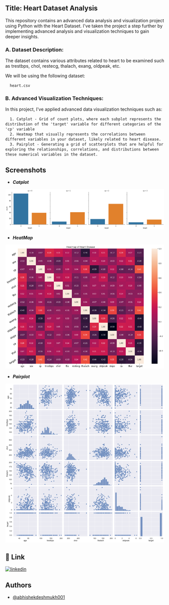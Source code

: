 ## Title: Heart Dataset Analysis

This repository contains an advanced data analysis and visualization project using Python with the Heart Dataset. I've taken the project a step further by implementing advanced analysis and visualization techniques to gain deeper insights.

### A. Dataset Description: 
The dataset contains various attributes related to heart to be examined such as trestbps, chol, restecg, thalach, exang, oldpeak, etc.

We will be using the following dataset:

      heart.csv

### B. Advanced Visualization Techniques:
In this project, I've applied advanced data visualization techniques such as:

      1. Catplot - Grid of count plots, where each subplot represents the distribution of the 'target' variable for different categories of the 'cp' variable
      2. Heatmap that visually represents the correlations between different variables in your dataset, likely related to heart disease.
      3. Pairplot - Generating a grid of scatterplots that are helpful for exploring the relationships, correlations, and distributions between these numerical variables in the dataset.

## Screenshots

- ***Catplot***

![App Screenshot](https://github.com/abhishekdeshmukh001/Heart-Dataset-Analysis/blob/main/Catplot.png?raw=true)

- ***HeatMap***

![App Screenshot](https://github.com/abhishekdeshmukh001/Heart-Dataset-Analysis/blob/main/Heatmap.png?raw=true)

- ***Pairplot***

![App Screenshot](https://github.com/abhishekdeshmukh001/Heart-Dataset-Analysis/blob/main/Pairplot.png?raw=true)


## 🔗 Link
[![linkedin](https://img.shields.io/badge/linkedin-0A66C2?style=for-the-badge&logo=linkedin&logoColor=white)](https://www.linkedin.com/in/abhishek-sachin-deshmukh/)



## Authors

- [@abhishekdeshmukh001](https://github.com/abhishekdeshmukh001)

